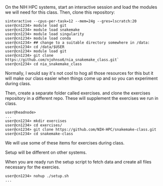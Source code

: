 

On the NIH HPC systems, start an interactive session and load the modules we will need for this class.
Then, clone this repository:
```console
sinteractive --cpus-per-task=12 --mem=24g --gres=lscratch:20
user@cn1234> module load git
user@cn1234> module load snakemake
user@cn1234> module load singularity
user@cn1234> module load conda
user@cn1234> ## change to a suitable directory somewhere in /data:
user@cn1234> cd /data/$USER
user@cn1234> module load git
user@cn1234> git clone https://github.com/njohnso6/nia_snakemake_class.git`
user@cn1234> cd nia_snakemake_class
```

Normally, I would say it's not cool to hog all those resources for this but it will make our class easier when things come up and so you can experiment during class.

Then, create a separate folder called exercises.
and clone the exercises repository in a different repo. These will supplement the exercises 
we run in class.

```console
user@headnode> 
...
user@cn1234> mkdir exercises
user@cn1234> cd exercises/
user@cn1234> git clone https://github.com/NIH-HPC/snakemake-class.git
user@cn1234> cd snakemake-class
```
We will use some of these items for exercises during class.

Setup will be different on other systems.

When you are ready run the setup script to fetch data and create all files
necessary for the exercies.

```console
user@cn1234> nohup ./setup.sh
...


